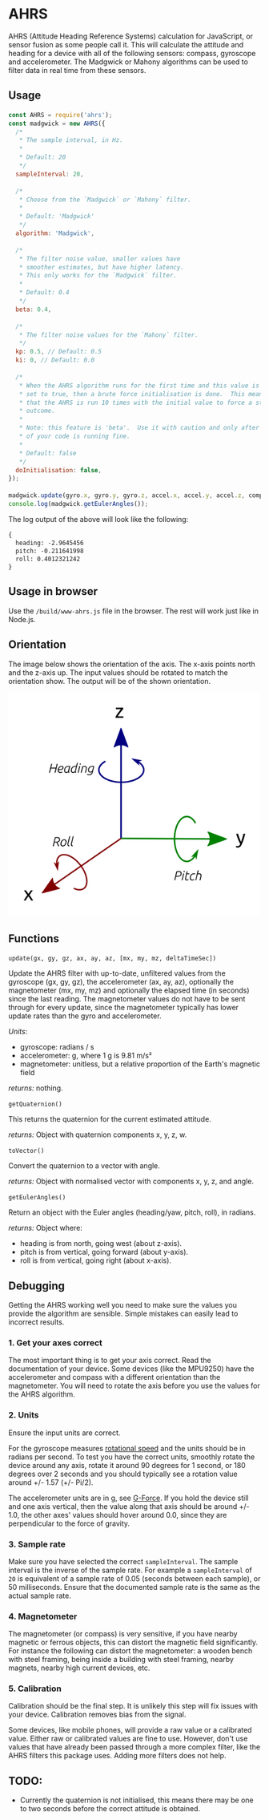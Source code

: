# AHRS

AHRS (Attitude Heading Reference Systems) calculation for JavaScript, or sensor fusion as some people call it. This will calculate the attitude and heading for a device with all of the following sensors: compass, gyroscope and accelerometer. The Madgwick or Mahony algorithms can be used to filter data in real time from these sensors.

## Usage

```javascript
const AHRS = require('ahrs');
const madgwick = new AHRS({
  /*
   * The sample interval, in Hz.
   *
   * Default: 20
   */
  sampleInterval: 20,

  /*
   * Choose from the `Madgwick` or `Mahony` filter.
   *
   * Default: 'Madgwick'
   */
  algorithm: 'Madgwick',

  /*
   * The filter noise value, smaller values have
   * smoother estimates, but have higher latency.
   * This only works for the `Madgwick` filter.
   *
   * Default: 0.4
   */
  beta: 0.4,

  /*
   * The filter noise values for the `Mahony` filter.
   */
  kp: 0.5, // Default: 0.5
  ki: 0, // Default: 0.0

  /*
   * When the AHRS algorithm runs for the first time and this value is
   * set to true, then a brute force initialisation is done.  This means
   * that the AHRS is run 10 times with the initial value to force a stable
   * outcome.
   *
   * Note: this feature is 'beta'.  Use it with caution and only after the rest
   * of your code is running fine.
   *
   * Default: false
   */
  doInitialisation: false,
});

madgwick.update(gyro.x, gyro.y, gyro.z, accel.x, accel.y, accel.z, compass.x, compass.y, compass.z);
console.log(madgwick.getEulerAngles());
```

The log output of the above will look like the following:

```Text
{
  heading: -2.9645456
  pitch: -0.211641998
  roll: 0.4012321242
}
```

## Usage in browser

Use the `/build/www-ahrs.js` file in the browser. The rest will work just like in Node.js.

## Orientation

The image below shows the orientation of the axis. The x-axis points north and the z-axis up. The input values
should be rotated to match the orientation show. The output will be of the shown orientation.

![Orientation of x, y, and z axes, showing pitch, roll and heading](doc/orientation.png 'Orientation')

## Functions

`update(gx, gy, gz, ax, ay, az, [mx, my, mz, deltaTimeSec])`

Update the AHRS filter with up-to-date, unfiltered values from the gyroscope (gx, gy, gz), the accelerometer (ax, ay, az), optionally the magnetometer (mx, my, mz) and
optionally the elapsed time (in seconds) since the last reading. The magnetometer
values do not have to be sent through for every update, since the magnetometer typically has lower update rates than the gyro and accelerometer.

_Units_:

- gyroscope: radians / s
- accelerometer: g, where 1 g is 9.81 m/s²
- magnetometer: unitless, but a relative proportion of the Earth's magnetic field

_returns:_ nothing.

`getQuaternion()`

This returns the quaternion for the current estimated attitude.

_returns:_ Object with quaternion components x, y, z, w.

`toVector()`

Convert the quaternion to a vector with angle.

_returns:_ Object with normalised vector with components x, y, z, and angle.

`getEulerAngles()`

Return an object with the Euler angles (heading/yaw, pitch, roll), in radians.

_returns:_ Object where:

- heading is from north, going west (about z-axis).
- pitch is from vertical, going forward (about y-axis).
- roll is from vertical, going right (about x-axis).

## Debugging

Getting the AHRS working well you need to make sure the values you provide the algorithm are sensible. Simple mistakes can
easily lead to incorrect results.

### 1. Get your axes correct

The most important thing is to get your axis correct. Read the documentation of your device. Some devices (like the MPU9250)
have the accelerometer and compass with a different orientation than the magnetometer. You will need to rotate the axis
before you use the values for the AHRS algorithm.

### 2. Units

Ensure the input units are correct.

For the gyroscope measures [rotational speed](https://en.wikipedia.org/wiki/Rotational_speed)
and the units should be in radians per second. To test you have the correct units, smoothly rotate the device around any axis,
rotate it around 90 degrees for 1 second, or 180 degrees over 2 seconds and you should typically see a rotation value around +/- 1.57 (+/- Pi/2).

The accelerometer units are in g, see [G-Force](https://en.wikipedia.org/wiki/G-force). If you hold the device still and one
axis vertical, then the value along that axis should be around +/- 1.0, the other axes' values should hover around 0.0, since they
are perpendicular to the force of gravity.

### 3. Sample rate

Make sure you have selected the correct `sampleInterval`. The sample interval is the inverse of the sample rate. For example a
`sampleInterval` of `20` is equivalent of a sample rate of 0.05 (seconds between each sample), or 50 milliseconds. Ensure that
the documented sample rate is the same as the actual sample rate.

### 4. Magnetometer

The magnetometer (or compass) is very sensitive, if you have nearby magnetic or ferrous objects, this can distort the magnetic
field significantly. For instance the following can distort the magnetometer: a wooden bench with steel framing, being inside a building with steel framing, nearby magnets, nearby high current devices, etc.

### 5. Calibration

Calibration should be the final step. It is unlikely this step will fix issues with your device. Calibration removes bias
from the signal.

Some devices, like mobile phones, will provide a raw value or a calibrated value. Either raw or calibrated values are fine to use.
However, don't use values that have already been passed through a more complex filter, like the AHRS filters this package
uses. Adding more filters does not help.

## TODO:

- Currently the quaternion is not initialised, this means there may be one to two seconds before the correct attitude is obtained.
